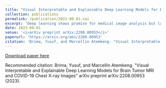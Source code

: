 ```yaml
---
title: "Visual Interpretable and Explainable Deep Learning Models for Brain Tumor MRI and COVID-19 Chest X-ray Images"
collection: publications
permalink: /publication/2023-08-01-xai
excerpt: 'Deep learning shows promise for medical image analysis but lacks interpretability, hindering adoption in healthcare. Attribution techniques that explain model reasoning may increase trust in deep learning among clinical stakeholders. This paper aimed to evaluate attribution methods for illuminating how deep neural networks analyze medical images. Using adaptive path-based gradient integration, we attributed predictions from brain tumor MRI and COVID-19 chest X-ray datasets made by recent deep convolutional neural network models. The technique highlighted possible biomarkers, exposed model biases, and offered insights into the links between input and prediction. Our analysis demonstrates the method's ability to elucidate model reasoning on these datasets. The resulting attributions show promise for improving deep learning transparency for domain experts by revealing the rationale behind predictions. This study advances model interpretability to increase trust in deep learning among healthcare stakeholders.'
date: 2023-08-01
venue: '<i>arXiv preprint arXiv:2208.00953</i>'
paperurl: 'https://arxiv.org/abs/2208.00953'
citation: 'Brima, Yusuf, and Marcellin Atemkeng. "Visual Interpretable and Explainable Deep Learning Models for Brain Tumor MRI and COVID-19 Chest X-ray Images" arXiv preprint arXiv:2208.00953 (2023).'
---
```


[Download paper here](https://arxiv.org/abs/2208.00953)

Recommended citation: Brima, Yusuf, and Marcellin Atemkeng. "Visual Interpretable and Explainable Deep Learning Models for Brain Tumor MRI and COVID-19 Chest X-ray Images" arXiv preprint arXiv:2208.00953 (2023).